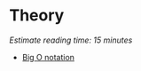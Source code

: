 # Theory

*Estimate reading time: 15 minutes*

- [Big O notation](https://www.youtube.com/watch?v=gCzOhZ_LUps)
